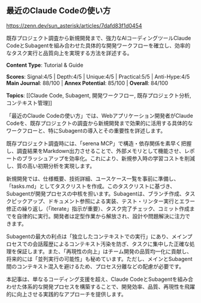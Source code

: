 ## 最近のClaude Codeの使い方

https://zenn.dev/sun_asterisk/articles/7dafd83f1d0454

既存プロジェクト調査から新規開発まで、強力なAIコーディングツールClaude CodeとSubagentを組み合わせた具体的な開発ワークフローを確立し、効率的なタスク実行と品質向上を実現する方法を詳述する。

**Content Type**: Tutorial & Guide

**Scores**: Signal:4/5 | Depth:4/5 | Unique:4/5 | Practical:5/5 | Anti-Hype:4/5
**Main Journal**: 88/100 | **Annex Potential**: 85/100 | **Overall**: 84/100

**Topics**: [[Claude Code, Subagent, 開発ワークフロー, 既存プロジェクト分析, コンテキスト管理]]

「最近のClaude Codeの使い方」では、Webアプリケーション開発者がClaude Codeを、既存プロジェクトの調査から新規開発まで効果的に活用する具体的なワークフローと、特にSubagentの導入とその重要性を詳述します。

既存プロジェクト調査時には、「serena MCP」で構造・依存関係を素早く把握し、調査結果をMarkdown出力させることで、外部メモリとして機能させ、レポートのブラッシュアップを効率化。これにより、新規参入時の学習コストを削減し、質の高い初期分析を実現します。

新規開発では、仕様概要、技術詳細、ユースケース一覧を事前に準備し、「tasks.md」としてタスクリストを作成。このタスクリストに基づき、Subagentが開発プロセスの中核を担います。Subagentは、ブランチ作成、タスクピックアップ、ドキュメント参照による実装、テスト・リンター実行とエラー修正の繰り返し（「iterate」指示が重要）、タスク完了チェック、コミット作成までを自律的に実行。開発者は定型作業から解放され、設計や問題解決に注力できます。

Subagentの最大の利点は「独立したコンテキストでの実行」にあり、メインプロセスでの会話履歴によるコンテキスト汚染を防ぎ、タスクに集中した正確な処理を保証します。また、「再現性の向上」はチーム開発の品質均一化に貢献し、将来的には「並列実行の可能性」も秘めています。ただし、メインとSubagent間のコンテキスト混入を避けるため、プロセス分離などの配慮が必要です。

本記事は、単なるコーディング支援を超え、Claude CodeとSubagentを組み合わせた体系的な開発プロセスを構築することで、開発効率、品質、再現性を飛躍的に向上させる実践的なアプローチを提供します。